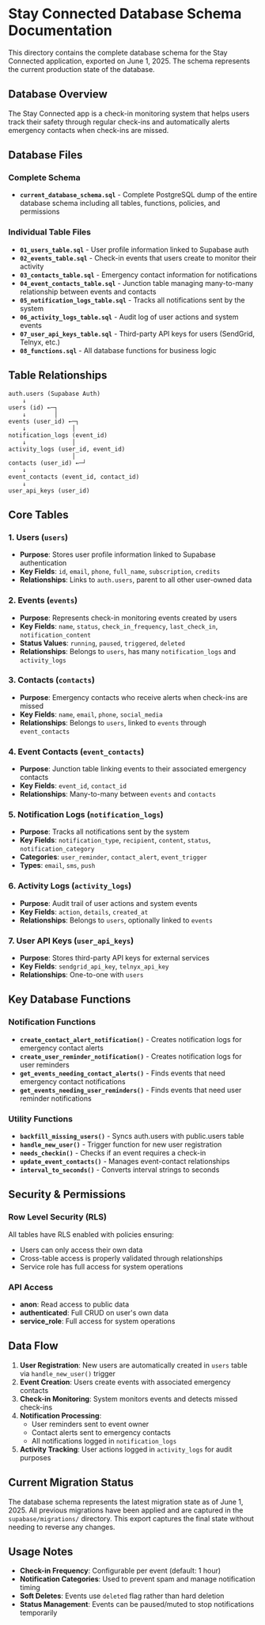 # Stay Connected Database Schema Documentation

This directory contains the complete database schema for the Stay Connected application, exported on June 1, 2025. The schema represents the current production state of the database.

## Database Overview

The Stay Connected app is a check-in monitoring system that helps users track their safety through regular check-ins and automatically alerts emergency contacts when check-ins are missed.

## Database Files

### Complete Schema
- **`current_database_schema.sql`** - Complete PostgreSQL dump of the entire database schema including all tables, functions, policies, and permissions

### Individual Table Files
- **`01_users_table.sql`** - User profile information linked to Supabase auth
- **`02_events_table.sql`** - Check-in events that users create to monitor their activity
- **`03_contacts_table.sql`** - Emergency contact information for notifications
- **`04_event_contacts_table.sql`** - Junction table managing many-to-many relationship between events and contacts
- **`05_notification_logs_table.sql`** - Tracks all notifications sent by the system
- **`06_activity_logs_table.sql`** - Audit log of user actions and system events
- **`07_user_api_keys_table.sql`** - Third-party API keys for users (SendGrid, Telnyx, etc.)
- **`08_functions.sql`** - All database functions for business logic

## Table Relationships

```
auth.users (Supabase Auth)
    ↓
users (id) ←─┐
    ↓        │
events (user_id) ←─┐
    ↓             │
notification_logs (event_id)
    ↓             │
activity_logs (user_id, event_id)
                  │
contacts (user_id) ←─┘
    ↓
event_contacts (event_id, contact_id)
    ↓
user_api_keys (user_id)
```

## Core Tables

### 1. Users (`users`)
- **Purpose**: Stores user profile information linked to Supabase authentication
- **Key Fields**: `id`, `email`, `phone`, `full_name`, `subscription`, `credits`
- **Relationships**: Links to `auth.users`, parent to all other user-owned data

### 2. Events (`events`)
- **Purpose**: Represents check-in monitoring events created by users
- **Key Fields**: `name`, `status`, `check_in_frequency`, `last_check_in`, `notification_content`
- **Status Values**: `running`, `paused`, `triggered`, `deleted`
- **Relationships**: Belongs to `users`, has many `notification_logs` and `activity_logs`

### 3. Contacts (`contacts`)
- **Purpose**: Emergency contacts who receive alerts when check-ins are missed
- **Key Fields**: `name`, `email`, `phone`, `social_media`
- **Relationships**: Belongs to `users`, linked to `events` through `event_contacts`

### 4. Event Contacts (`event_contacts`)
- **Purpose**: Junction table linking events to their associated emergency contacts
- **Key Fields**: `event_id`, `contact_id`
- **Relationships**: Many-to-many between `events` and `contacts`

### 5. Notification Logs (`notification_logs`)
- **Purpose**: Tracks all notifications sent by the system
- **Key Fields**: `notification_type`, `recipient`, `content`, `status`, `notification_category`
- **Categories**: `user_reminder`, `contact_alert`, `event_trigger`
- **Types**: `email`, `sms`, `push`

### 6. Activity Logs (`activity_logs`)
- **Purpose**: Audit trail of user actions and system events
- **Key Fields**: `action`, `details`, `created_at`
- **Relationships**: Belongs to `users`, optionally linked to `events`

### 7. User API Keys (`user_api_keys`)
- **Purpose**: Stores third-party API keys for external services
- **Key Fields**: `sendgrid_api_key`, `telnyx_api_key`
- **Relationships**: One-to-one with `users`

## Key Database Functions

### Notification Functions
- **`create_contact_alert_notification()`** - Creates notification logs for emergency contact alerts
- **`create_user_reminder_notification()`** - Creates notification logs for user reminders
- **`get_events_needing_contact_alerts()`** - Finds events that need emergency contact notifications
- **`get_events_needing_user_reminders()`** - Finds events that need user reminder notifications

### Utility Functions
- **`backfill_missing_users()`** - Syncs auth.users with public.users table
- **`handle_new_user()`** - Trigger function for new user registration
- **`needs_checkin()`** - Checks if an event requires a check-in
- **`update_event_contacts()`** - Manages event-contact relationships
- **`interval_to_seconds()`** - Converts interval strings to seconds

## Security & Permissions

### Row Level Security (RLS)
All tables have RLS enabled with policies ensuring:
- Users can only access their own data
- Cross-table access is properly validated through relationships
- Service role has full access for system operations

### API Access
- **anon**: Read access to public data
- **authenticated**: Full CRUD on user's own data
- **service_role**: Full access for system operations

## Data Flow

1. **User Registration**: New users are automatically created in `users` table via `handle_new_user()` trigger
2. **Event Creation**: Users create events with associated emergency contacts
3. **Check-in Monitoring**: System monitors events and detects missed check-ins
4. **Notification Processing**: 
   - User reminders sent to event owner
   - Contact alerts sent to emergency contacts
   - All notifications logged in `notification_logs`
5. **Activity Tracking**: User actions logged in `activity_logs` for audit purposes

## Current Migration Status

The database schema represents the latest migration state as of June 1, 2025. All previous migrations have been applied and are captured in the `supabase/migrations/` directory. This export captures the final state without needing to reverse any changes.

## Usage Notes

- **Check-in Frequency**: Configurable per event (default: 1 hour)
- **Notification Categories**: Used to prevent spam and manage notification timing
- **Soft Deletes**: Events use `deleted` flag rather than hard deletion
- **Status Management**: Events can be paused/muted to stop notifications temporarily 